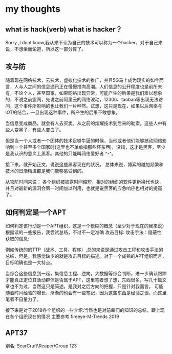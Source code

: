 # my thoughts
## what is hack(verb) what is hacker？
Sorry ,I dont know,我从来不认为自己的技术可以称为一个hacker，对于自己来说，不想坐而论道，所以这一部分算了。

## 攻与防
随着现在网络技术，云技术，虚拟化技术的推广，并且5G马上成为现实的如今而言，人与人之间的信息通讯正在慢慢推向高潮。人们信息的公开程度也是前所未有，不论个人，甚至国家，如果网络出现异常，可能产生的后果是我们难以想象的，不说之前震网，先说之前阿里云的网络波动，12306、taobao等出现无法访问，这个事件所影响的也让我们一片哗然。试想，这只是现在，如果以后网络与IOT的结合，一旦出现这种事件，所产生的后果不敢想象。

当信息变成商品，就会有人去买卖。从之前的炫耀技术到后来的勒索。这些人中有些人变黑了，有些人变白了。

但是当一个人或者一个团体的技术足够牛逼的时候，当他或者他们能够撼动网络影响到一个甚至多个国家时(这里也不单单指那些坏东西)，没错，这才是黑客，至少是我认识的意义上黑客。其他的只能叫网络爱好者 ^-^。

接下来，就开始正文，说说这些黑客现在的状况。
总体来说，博弈的越加频繁和技术的日渐精进都是我们能够感受到的。

从攻防时间来说：
各个组织被披露时间缩短，相对的组织的软件更新换代也快，并且对最新的漏洞会第一时间加以利用，也就是说黑客的应急响应也相对的提高了。


## 如何判定是一个APT
如何判定该行动是一个APT组织，这是一个模糊的概念（至少对于现在的我来说）
根据读的一些报告，我尝试总结，不过不一定准确
攻击目标:
攻击手法：隐蔽性
获取的信息:

例如传统的的TTP（战术、工具、程序）,总的来说是通过攻击工程和攻击手法的总结，但是，我感觉缺少的就是攻击目标的描述。对于一个成熟的APT组织而言，目标明确也是一大特点。

当综合这些信息到一起，集信息工程、逆向，大数据等综合判断，进一步确认跟踪才能真正定位其活动群体是否属于APT，这里笔者想了想，东西很多，写几十篇文章也不为过，当然这只是简述，是我对之后方向的把握，只是针对我而言。
可能随着时间经验的增长，渐渐的也会有一些笔记，因为这些东西是经验之谈，而这里笔者不自量力了。

接下来是对于2018各个组织的一些介绍:当然也是对前辈们的知识的总结，跟上现在各个组织现在的情况
主要参考 fireeye-M-Trends 2019
## APT37
别名: ScarCruft\Reaper\Group 123
